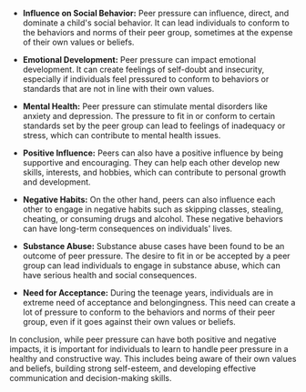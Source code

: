  - **Influence on Social Behavior:** Peer pressure can influence, direct, and dominate a child's social behavior. It can lead individuals to conform to the behaviors and norms of their peer group, sometimes at the expense of their own values or beliefs.
    
- **Emotional Development:** Peer pressure can impact emotional development. It can create feelings of self-doubt and insecurity, especially if individuals feel pressured to conform to behaviors or standards that are not in line with their own values.
    
- **Mental Health:** Peer pressure can stimulate mental disorders like anxiety and depression. The pressure to fit in or conform to certain standards set by the peer group can lead to feelings of inadequacy or stress, which can contribute to mental health issues.
    
- **Positive Influence:** Peers can also have a positive influence by being supportive and encouraging. They can help each other develop new skills, interests, and hobbies, which can contribute to personal growth and development.
    
- **Negative Habits:** On the other hand, peers can also influence each other to engage in negative habits such as skipping classes, stealing, cheating, or consuming drugs and alcohol. These negative behaviors can have long-term consequences on individuals' lives.
    
- **Substance Abuse:** Substance abuse cases have been found to be an outcome of peer pressure. The desire to fit in or be accepted by a peer group can lead individuals to engage in substance abuse, which can have serious health and social consequences.
    
- **Need for Acceptance:** During the teenage years, individuals are in extreme need of acceptance and belongingness. This need can create a lot of pressure to conform to the behaviors and norms of their peer group, even if it goes against their own values or beliefs.
    

In conclusion, while peer pressure can have both positive and negative impacts, it is important for individuals to learn to handle peer pressure in a healthy and constructive way. This includes being aware of their own values and beliefs, building strong self-esteem, and developing effective communication and decision-making skills.